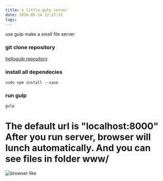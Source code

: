 ```yaml
---
title: a little gulp server
date: 2016-05-14 12:37:31
tags:
---
```

use gulp make a small file server
<!--more-->
### git clone repository
[hellogulp repository](https://github.com/oceanpad/hellogulp)

### install all dependecies
```
sudo npm install --save
```

### run gulp
```
gulp
```
The default url is "localhost:8000"
After you run server, browser will lunch automatically.
And you can see files in folder www/
==============================================
![browser like](/resource/gulp_server/1.png)

